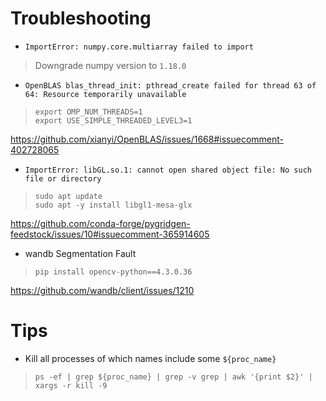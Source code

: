 # Troubleshooting


* `ImportError: numpy.core.multiarray failed to import`
> Downgrade numpy version to `1.18.0`

* `OpenBLAS blas_thread_init: pthread_create failed for thread 63 of 64: Resource temporarily unavailable`
> ```
> export OMP_NUM_THREADS=1
> export USE_SIMPLE_THREADED_LEVEL3=1
> ```

https://github.com/xianyi/OpenBLAS/issues/1668#issuecomment-402728065

* `ImportError: libGL.so.1: cannot open shared object file: No such file or directory`
> ```
> sudo apt update
> sudo apt -y install libgl1-mesa-glx
> ```


https://github.com/conda-forge/pygridgen-feedstock/issues/10#issuecomment-365914605

* wandb Segmentation Fault

> `pip install opencv-python==4.3.0.36`

https://github.com/wandb/client/issues/1210


# Tips

* Kill all processes of which names include some `${proc_name}`
> `ps -ef | grep ${proc_name} | grep -v grep | awk '{print $2}' | xargs -r kill -9`
